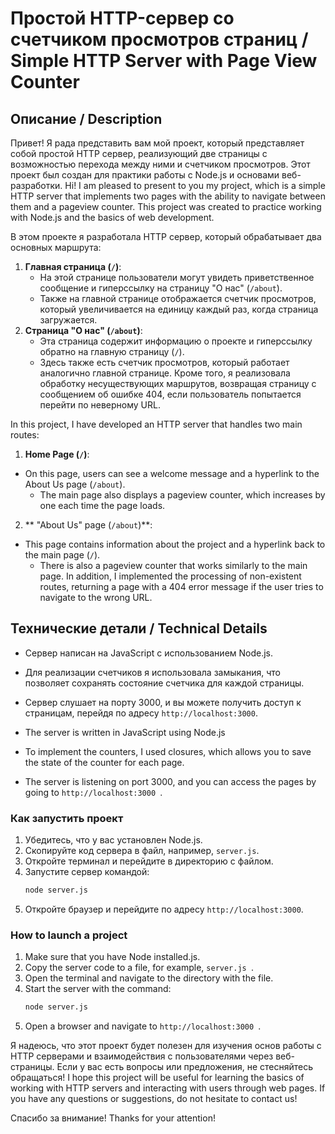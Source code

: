# Простой HTTP-сервер со счетчиком просмотров страниц / Simple HTTP Server with Page View Counter 

## Описание / Description 
Привет! Я рада представить вам мой проект, который представляет собой простой HTTP сервер, реализующий две страницы с возможностью перехода между ними и счетчиком просмотров. Этот проект был создан для практики работы с Node.js и основами веб-разработки.
Hi! I am pleased to present to you my project, which is a simple HTTP server that implements two pages with the ability to navigate between them and a pageview counter. This project was created to practice working with Node.js and the basics of web development.

В этом проекте я разработала HTTP сервер, который обрабатывает два основных маршрута:
1. **Главная страница (`/`)**: 
   - На этой странице пользователи могут увидеть приветственное сообщение и гиперссылку на страницу "О нас" (`/about`).
   - Также на главной странице отображается счетчик просмотров, который увеличивается на единицу каждый раз, когда страница загружается.
2. **Страница "О нас" (`/about`)**: 
   - Эта страница содержит информацию о проекте и гиперссылку обратно на главную страницу (`/`).
   - Здесь также есть счетчик просмотров, который работает аналогично главной странице.
Кроме того, я реализовала обработку несуществующих маршрутов, возвращая страницу с сообщением об ошибке 404, если пользователь попытается перейти по неверному URL.

In this project, I have developed an HTTP server that handles two main routes:
1. **Home Page (`/`)**:
- On this page, users can see a welcome message and a hyperlink to the About Us page (`/about`).
   - The main page also displays a pageview counter, which increases by one each time the page loads.
2. ** "About Us" page (`/about`)**:
- This page contains information about the project and a hyperlink back to the main page (`/`).
   - There is also a pageview counter that works similarly to the main page.
In addition, I implemented the processing of non-existent routes, returning a page with a 404 error message if the user tries to navigate to the wrong URL.


## Технические детали / Technical Details 

- Сервер написан на JavaScript с использованием Node.js.
- Для реализации счетчиков я использовала замыкания, что позволяет сохранять состояние счетчика для каждой страницы.
- Сервер слушает на порту 3000, и вы можете получить доступ к страницам, перейдя по адресу `http://localhost:3000`.

- The server is written in JavaScript using Node.js
- To implement the counters, I used closures, which allows you to save the state of the counter for each page.
- The server is listening on port 3000, and you can access the pages by going to `http://localhost:3000 `.


### Как запустить проект
1. Убедитесь, что у вас установлен Node.js.
2. Скопируйте код сервера в файл, например, `server.js`.
3. Откройте терминал и перейдите в директорию с файлом.
4. Запустите сервер командой:
   ```bash
   node server.js
   ```
5. Откройте браузер и перейдите по адресу `http://localhost:3000`.

### How to launch a project
1. Make sure that you have Node installed.js.
2. Copy the server code to a file, for example, `server.js `.
3. Open the terminal and navigate to the directory with the file.
4. Start the server with the command:
   ```bash
   node server.js
   ```
5. Open a browser and navigate to `http://localhost:3000 `.

Я надеюсь, что этот проект будет полезен для изучения основ работы с HTTP серверами и взаимодействия с пользователями через веб-страницы. Если у вас есть вопросы или предложения, не стесняйтесь обращаться!
I hope this project will be useful for learning the basics of working with HTTP servers and interacting with users through web pages. If you have any questions or suggestions, do not hesitate to contact us!

Спасибо за внимание!
Thanks for your attention!